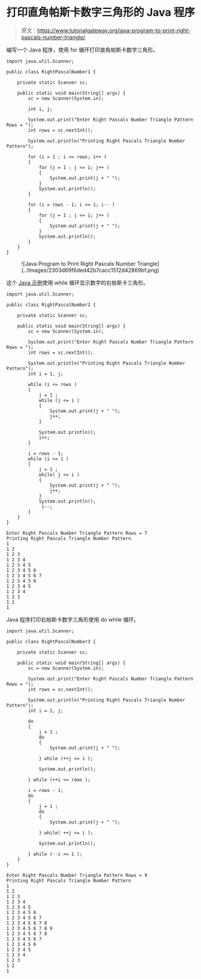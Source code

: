 # 打印直角帕斯卡数字三角形的 Java 程序

> 原文：<https://www.tutorialgateway.org/java-program-to-print-right-pascals-number-triangle/>

编写一个 Java 程序，使用 for 循环打印直角帕斯卡数字三角形。

```
import java.util.Scanner;

public class RightPascalNumber1 {

	private static Scanner sc;

	public static void main(String[] args) {
		sc = new Scanner(System.in);

		int i, j;

		System.out.print("Enter Right Pascals Number Triangle Pattern Rows = ");
		int rows = sc.nextInt();

		System.out.println("Printing Right Pascals Triangle Number Pattern");

		for (i = 1 ; i <= rows; i++ ) 
		{
			for (j = 1 ; j <= i; j++ ) 
			{
				System.out.print(j + " ");
			}
			System.out.println();
		}

		for (i = rows - 1; i >= 1; i-- ) 
		{
			for (j = 1 ; j <= i; j++ ) 
			{
				System.out.print(j + " ");
			}
			System.out.println();
		}
	}
}
```

<figure class="wp-block-image size-large">![Java Program to Print Right Pascals Number Triangle](../Images/2303d69f6ded42b7cacc1512d42869bf.png)</figure>

这个 [Java 示例](https://www.tutorialgateway.org/learn-java-programs/)使用 while 循环显示数字的右帕斯卡三角形。

```
import java.util.Scanner;

public class RightPascalNumber2 {

	private static Scanner sc;

	public static void main(String[] args) {
		sc = new Scanner(System.in);

		System.out.print("Enter Right Pascals Number Triangle Pattern Rows = ");
		int rows = sc.nextInt();

		System.out.println("Printing Right Pascals Triangle Number Pattern");
		int i = 1, j;

		while (i <= rows ) 
		{
			j = 1 ;
			while (j <= i ) 
			{
				System.out.print(j + " ");
				j++;
			}

			System.out.println();
			i++;
		}

		i = rows - 1; 
		while (i >= 1 ) 
		{
			j = 1 ;
			while( j <= i ) 
			{
				System.out.print(j + " ");
				j++;
			}
			System.out.println();
			 i--;
		}
	}
}
```

```
Enter Right Pascals Number Triangle Pattern Rows = 7
Printing Right Pascals Triangle Number Pattern
1 
1 2 
1 2 3 
1 2 3 4 
1 2 3 4 5 
1 2 3 4 5 6 
1 2 3 4 5 6 7 
1 2 3 4 5 6 
1 2 3 4 5 
1 2 3 4 
1 2 3 
1 2 
1 
```

Java 程序打印右帕斯卡数字三角形使用 do while 循环。

```
import java.util.Scanner;

public class RightPascalNumber3 {

	private static Scanner sc;

	public static void main(String[] args) {
		sc = new Scanner(System.in);

		System.out.print("Enter Right Pascals Number Triangle Pattern Rows = ");
		int rows = sc.nextInt();

		System.out.println("Printing Right Pascals Triangle Number Pattern");
		int i = 1, j;

		do
		{
			j = 1 ;
			do
			{
				System.out.print(j + " ");

			} while (++j <= i );

			System.out.println();

		} while (++i <= rows );

		i = rows - 1; 
		do
		{
			j = 1 ;
			do
			{
				System.out.print(j + " ");

			} while( ++j <= i );

			System.out.println();

		} while (--i >= 1 );
	}
}
```

```
Enter Right Pascals Number Triangle Pattern Rows = 9
Printing Right Pascals Triangle Number Pattern
1 
1 2 
1 2 3 
1 2 3 4 
1 2 3 4 5 
1 2 3 4 5 6 
1 2 3 4 5 6 7 
1 2 3 4 5 6 7 8 
1 2 3 4 5 6 7 8 9 
1 2 3 4 5 6 7 8 
1 2 3 4 5 6 7 
1 2 3 4 5 6 
1 2 3 4 5 
1 2 3 4 
1 2 3 
1 2 
1 
```